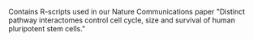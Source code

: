 
Contains R-scripts used in our Nature Communications paper "Distinct pathway interactomes control cell
cycle, size and survival of human pluripotent stem cells." 


